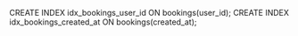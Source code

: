 CREATE INDEX idx_bookings_user_id ON bookings(user_id);
CREATE INDEX idx_bookings_created_at ON bookings(created_at);
